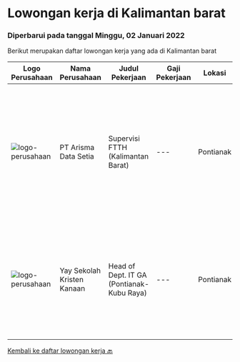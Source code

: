 
  # Lowongan kerja di Kalimantan barat

  ### Diperbarui pada tanggal Minggu, 02 Januari 2022

  Berikut merupakan daftar lowongan kerja yang ada di Kalimantan barat

  |Logo Perusahaan | Nama Perusahaan | Judul Pekerjaan | Gaji Pekerjaan | Lokasi | Deskripsi | Tanggal diunggah | Pranala |
  | -------------- | --------------- | --------------- | --------- | --------- | -------------- | ------- | ----------- |
  |![logo-perusahaan](https://image-service-cdn.seek.com.au/aec0a3bf1b6ccba08af686798212da7bb1f32b84/ee4dce1061f3f616224767ad58cb2fc751b8d2dc)|PT Arisma Data Setia|Supervisi FTTH (Kalimantan Barat)|---|Pontianak|Melakukan survey dan supervisi OSP dilokasi project  Mampu membuat design dan gambar jaringan FTTH Melakukan implementasi PEK OSP Melakukan FTTH ...|Jumat, 31 Desember 2021|https://www.jobstreet.co.id/id/job/supervisi-ftth-kalimantan-barat-3738170?token=0~cf915d5b-89a0-470e-9c4e-cf2b0fa56b73&sectionRank=1&jobId=jobstreet-id-job-3738170|
|![logo-perusahaan](https://image-service-cdn.seek.com.au/824116dc0f2c0358274d4e63f3c60d420976e76c/ee4dce1061f3f616224767ad58cb2fc751b8d2dc)|Yay Sekolah Kristen Kanaan|Head of Dept. IT GA (Pontianak-Kubu Raya)|---|Pontianak|Requirements: Minimum Bachelor's degree in Civil Engineering, Electrical Engineering, and Industrial Engineering Maximum age of 43 years old. Minimum...|Senin, 27 Desember 2021|https://www.jobstreet.co.id/id/job/head-of-dept-it-ga-pontianak-kubu-raya-3733156?token=0~cf915d5b-89a0-470e-9c4e-cf2b0fa56b73&sectionRank=2&jobId=jobstreet-id-job-3733156|


  [Kembali ke daftar lowongan kerja 🔙](../README.md#daftar-lowongan-kerja)
  